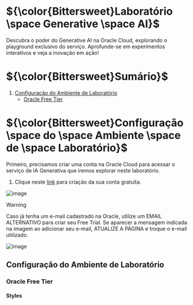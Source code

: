 # ${\color{Bittersweet}Laboratório \space Generative \space AI}$
Descubra o poder do Generative AI na Oracle Cloud, explorando o playground exclusivo do serviço. Aprofunde-se em experimentos interativos e veja a inovação em ação!

# ${\color{Bittersweet}Sumário}$

1. [Configuração do Ambiente de Laboratório](#configuração-do-ambiente-de-laboratório)
   - [Oracle Free Tier](#oracle-free-tier)



# ${\color{Bittersweet}Configuração \space do \space Ambiente \space de \space Laboratório}$

Primeiro, precisamos criar uma conta na Oracle Cloud para acessar o serviço de IA Generativa que iremos explorar neste laboratório.

1. Clique neste [link](https://www.oracle.com/cloud/free/) para criação da sua conta gratuíta.

![image](https://github.com/user-attachments/assets/5e362eb5-9a23-4e74-ad97-f9046c2afe70)

> [!WARNING]
> Caso já tenha um e-mail cadastrado na Oracle, utilize um EMAIL ALTERNATIVO para criar seu Free Trial. Se aparecer a mensagem indicada na imagem ao adicionar seu e-mail, ATUALIZE A PÁGINA e troque o e-mail utilizado.
> 
> ![image](https://github.com/user-attachments/assets/f59be8cb-781d-4eed-8d76-09a857ba4251)





## Configuração do Ambiente de Laboratório
### Oracle Free Tier
#### Styles
